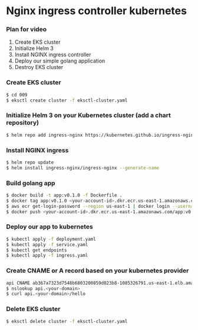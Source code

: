 # Nginx ingress controller kubernetes

### Plan for video
1. Create EKS cluster
2. Initialize Helm 3
3. Install NGINX ingress controller
4. Deploy our simple golang application
4. Destroy EKS cluster

### Create EKS cluster
```bash
$ cd 009
$ eksctl create cluster -f eksctl-cluster.yaml
```

### Initialize Helm 3 on your Kubernetes cluster (add a chart repository)
```bash
$ helm repo add ingress-nginx https://kubernetes.github.io/ingress-nginx
```

### Install NGINX ingress
```bash
$ helm repo update
$ helm install ingress-nginx/ingress-nginx --generate-name
```

### Build golang app
```bash
$ docker build -t app:v0.1.0 -f Dockerfile .
$ docker tag app:v0.1.0 <your-account-id>.dkr.ecr.us-east-1.amazonaws.com/app:v0.1.0
$ aws ecr get-login-password --region us-east-1 | docker login --username AWS --password-stdin <your-account-id>.dkr.ecr.us-east-1.amazonaws.com
$ docker push <your-account-id>.dkr.ecr.us-east-1.amazonaws.com/app:v0.1.0
```

### Deploy our app to kubernetes
```bash
$ kubectl apply -f deployment.yaml
$ kubectl apply -f service.yaml
$ kubectl get endpoints
$ kubectl apply -f ingress.yaml
```

### Create CNAME or A record based on your kubernetes provider
```bash
api CNAME ab367a7323d7548b6803200859d023b8-1085326791.us-east-1.elb.amazonaws.com
$ nslookup api.<your-domain>
$ curl api.<your-domain>/hello
```

### Delete EKS cluster
```bash
$ eksctl delete cluster -f eksctl-cluster.yaml
```